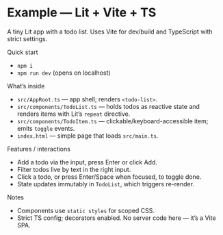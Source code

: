 # Example — Lit + Vite + TS

A tiny Lit app with a todo list. Uses Vite for dev/build and TypeScript with strict settings.

Quick start
- `npm i`
- `npm run dev` (opens on localhost)

What’s inside
- `src/AppRoot.ts` — app shell; renders `<todo-list>`.
- `src/components/TodoList.ts` — holds todos as reactive state and renders items with Lit’s `repeat` directive.
- `src/components/TodoItem.ts` — clickable/keyboard-accessible item; emits `toggle` events.
- `index.html` — simple page that loads `src/main.ts`.

Features / interactions
- Add a todo via the input, press Enter or click Add.
- Filter todos live by text in the right input.
- Click a todo, or press Enter/Space when focused, to toggle done.
- State updates immutably in `TodoList`, which triggers re-render.

Notes
- Components use `static styles` for scoped CSS.
- Strict TS config; decorators enabled. No server code here — it’s a Vite SPA.

